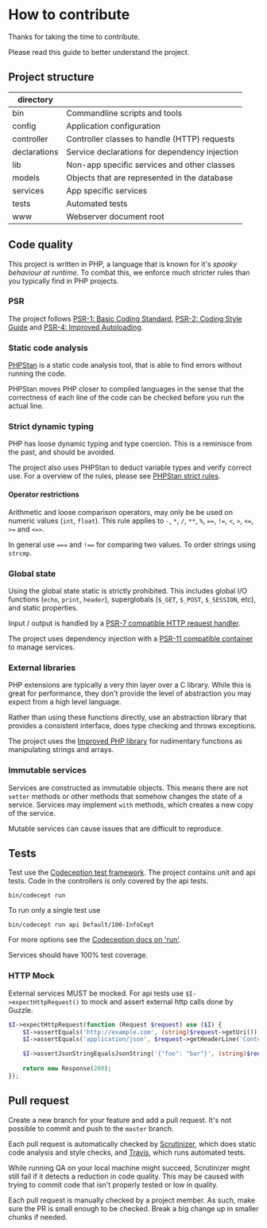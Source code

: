 # How to contribute

Thanks for taking the time to contribute.

Please read this guide to better understand the project.

## Project structure

| directory    |                                               |
|--------------|-----------------------------------------------|
| bin          | Commandline scripts and tools                 |
| config       | Application configuration                     |
| controller   | Controller classes to handle (HTTP) requests  |
| declarations | Service declarations for dependency injection |
| lib          | Non-app specific services and other classes   |
| models       | Objects that are represented in the database  |
| services     | App specific services                         |
| tests        | Automated tests                               |
| www          | Webserver document root                       |

## Code quality

This project is written in PHP, a language that is known for it's _spooky behaviour at runtime_. To combat this, we
enforce much stricter rules than you typically find in PHP projects. 

### PSR

The project follows [PSR-1: Basic Coding Standard](https://www.php-fig.org/psr/psr-1/),
[PSR-2: Coding Style Guide](https://www.php-fig.org/psr/psr-2/) and
[PSR-4: Improved Autoloading](https://www.php-fig.org/psr/psr-4/).

### Static code analysis 

[PHPStan](https://github.com/phpstan/phpstan) is a static code analysis tool, that is able to find errors without
running the code.

PHPStan moves PHP closer to compiled languages in the sense that the correctness of each line of the code can be checked
before you run the actual line.

### Strict dynamic typing

PHP has loose dynamic typing and type coercion. This is a reminisce from the past, and should be avoided.

The project also uses PHPStan to deduct variable types and verify correct use. For a overview of the rules, please see
[PHPStan strict rules](https://github.com/phpstan/phpstan-strict-rules).

#### Operator restrictions

Arithmetic and loose comparison operators, may only be be used on numeric values (`int`, `float`). This rule applies to
`-`, `*`, `/`, `**`, `%`, `==`, `!=`, `<`, `>`, `<=`, `>=` and `<=>`.  

In general use `===` and `!==` for comparing two values. To order strings using `strcmp`.

### Global state

Using the global state static is strictly prohibited. This includes global I/O functions (`echo`, `print`, `header`),
superglobals (`$_GET`, `$_POST`, `$_SESSION`, etc), and static properties.

Input / output is handled by a [PSR-7 compatible HTTP request handler](https://www.php-fig.org/psr/psr-15/).

The project uses dependency injection with a [PSR-11 compatible container](https://www.php-fig.org/psr/psr-11/) to
manage services.

### External libraries

PHP extensions are typically a very thin layer over a C library. While this is great for performance, they don't provide
the level of abstraction you may expect from a high level language.

Rather than using these functions directly, use an abstraction library that provides a consistent interface, does type
checking and throws exceptions.

The project uses the [Improved PHP library](https://github.com/improved-php-library) for rudimentary functions as
manipulating strings and arrays.

### Immutable services

Services are constructed as immutable objects. This means there are not `setter` methods or other methods that somehow
changes the state of a service. Services may implement `with` methods, which creates a new copy of the service.

Mutable services can cause issues that are difficult to reproduce.

## Tests

Test use the [Codeception test framework](https://codeception.com/). The project contains unit and api tests. Code in
the controllers is only covered by the api tests.

    bin/codecept run

To run only a single test use

    bin/codecept run api Default/100-InfoCept

For more options see the [Codeception docs on 'run'](https://codeception.com/docs/reference/Commands#run).

Services should have 100% test coverage.

### HTTP Mock

External services MUST be mocked. For api tests use `$I->expectHttpRequest()` to mock and assert external http calls
done by Guzzle.

```php
$I->expectHttpRequest(function (Request $request) use ($I) {
    $I->assertEquals('http://example.com', (string)$request->getUri());
    $I->assertEquals('application/json', $request->getHeaderLine('Content-Type'));

    $I->assertJsonStringEqualsJsonString('{"foo": "bar"}', (string)$request->getBody());
    
    return new Response(200);
});
```

## Pull request

Create a new branch for your feature and add a pull request. It's not possible to commit and push to the `master`
branch.

Each pull request is automatically checked by [Scrutinizer](https://scrutinizer-ci.com/), which does static code
analysis and style checks, and [Travis](https://travis-ci.com/), which runs automated tests.

While running QA on your local machine might succeed, Scrutinizer might still fail if it detects a reduction in code
quality. This may be caused with trying to commit code that isn't properly tested or low in quality. 

Each pull request is manually checked by a project member. As such, make sure the PR is small enough to be checked.
Break a big change up in smaller chunks if needed.
